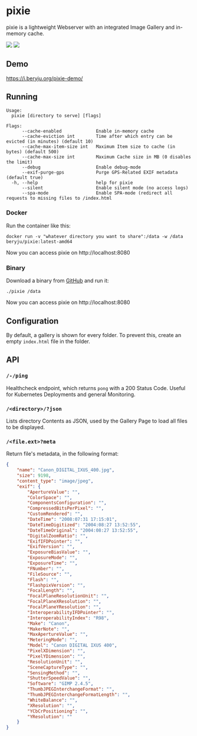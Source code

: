 # pixie

pixie is a lightweight Webserver with an integrated Image Gallery and in-memory cache.

![](https://github.com/BeryJu/pixie/workflows/pixie-test/badge.svg)
![](https://github.com/BeryJu/pixie/workflows/pixie-build/badge.svg)


## Demo

https://i.beryju.org/pixie-demo/

## Running

```
Usage:
  pixie [directory to serve] [flags]

Flags:
      --cache-enabled             Enable in-memory cache
      --cache-eviction int        Time after which entry can be evicted (in minutes) (default 10)
      --cache-max-item-size int   Maximum Item size to cache (in bytes) (default 500)
      --cache-max-size int        Maximum Cache size in MB (0 disables the limit)
      --debug                     Enable debug-mode
      --exif-purge-gps            Purge GPS-Related EXIF metadata (default true)
  -h, --help                      help for pixie
      --silent                    Enable silent mode (no access logs)
      --spa-mode                  Enable SPA-mode (redirect all requests to missing files to /index.html
```

### Docker

Run the container like this:

```
docker run -v "whatever directory you want to share":/data -w /data beryju/pixie:latest-amd64
```

Now you can access pixie on http://localhost:8080

### Binary

Download a binary from [GitHub](https://github.com/BeryJu/pixie/releases) and run it:

```
./pixie /data
```

Now you can access pixie on http://localhost:8080

## Configuration

By default, a gallery is shown for every folder. To prevent this, create an empty `index.html` file in the folder.

## API

### `/-/ping`

Healthcheck endpoint, which returns `pong` with a 200 Status Code. Useful for Kubernetes Deployments and general Monitoring.

### `/<directory>/?json`

Lists directory Contents as JSON, used by the Gallery Page to load all files to be displayed.

### `/<file.ext>?meta`

Return file's metadata, in the following format:

```json
{
    "name": "Canon_DIGITAL_IXUS_400.jpg",
    "size": 9198,
    "content_type": "image/jpeg",
    "exif": {
        "ApertureValue": "",
        "ColorSpace": "",
        "ComponentsConfiguration": "",
        "CompressedBitsPerPixel": "",
        "CustomRendered": "",
        "DateTime": "2008:07:31 17:15:01",
        "DateTimeDigitized": "2004:08:27 13:52:55",
        "DateTimeOriginal": "2004:08:27 13:52:55",
        "DigitalZoomRatio": "",
        "ExifIFDPointer": "",
        "ExifVersion": "",
        "ExposureBiasValue": "",
        "ExposureMode": "",
        "ExposureTime": "",
        "FNumber": "",
        "FileSource": "",
        "Flash": "",
        "FlashpixVersion": "",
        "FocalLength": "",
        "FocalPlaneResolutionUnit": "",
        "FocalPlaneXResolution": "",
        "FocalPlaneYResolution": "",
        "InteroperabilityIFDPointer": "",
        "InteroperabilityIndex": "R98",
        "Make": "Canon",
        "MakerNote": "",
        "MaxApertureValue": "",
        "MeteringMode": "",
        "Model": "Canon DIGITAL IXUS 400",
        "PixelXDimension": "",
        "PixelYDimension": "",
        "ResolutionUnit": "",
        "SceneCaptureType": "",
        "SensingMethod": "",
        "ShutterSpeedValue": "",
        "Software": "GIMP 2.4.5",
        "ThumbJPEGInterchangeFormat": "",
        "ThumbJPEGInterchangeFormatLength": "",
        "WhiteBalance": "",
        "XResolution": "",
        "YCbCrPositioning": "",
        "YResolution": ""
    }
}
```
